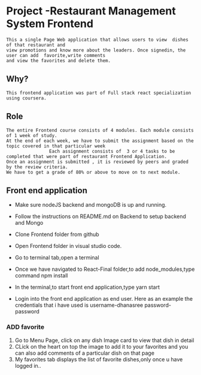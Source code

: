 # Project -Restaurant Management System Frontend

	This a single Page Web application that allows users to view  dishes of that restaurant and 
	view promotions and know more about the leaders. Once signedin, the user can add  favorite,write comments
	and view the favorites and delete them.

## Why?

	This frontend application was part of Full stack react specialization using coursera.

## Role 

	The entire Frontend course consists of 4 modules. Each module consists of 1 week of study.
	At the end of each week, we have to submit the assignment based on the topic covered in that particular week
                    Each assignment consists of  3 or 4 tasks to be completed that were part of restaurant Frontend Application.
	Once an assignment is submitted , it is reviewed by peers and graded by the review criteria.
	We have to get a grade of 80% or above to move on to next module.

## Front end application
	
* Make sure nodeJS backend and mongoDB is up and running.
* Follow the instructions on README.md  on Backend to setup backend and Mongo
*  Clone Frontend folder from github 
* Open Frontend folder in visual studio code.
* Go to terminal tab,open a terminal
* Once we have navigated to React-Final folder,to add node_modules,type command
           npm install
	
* In the terminal,to start front end application,type 
		   yarn start
* Login into the front end application as end user. Here as an example the credentials that i have used is
                       username-dhanasree
	password-password
	
### ADD favorite
1. Go to Menu Page, click on any dish Image card to view that dish in detail
2. CLick on the heart on top the image to add it to your favorites and you can also add comments of a particular dish on that page
3. My favorites tab displays the list of favorite dishes,only once u have logged in..

